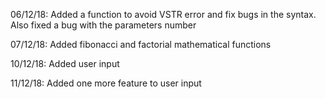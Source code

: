 06/12/18: Added a function to avoid VSTR error and fix bugs in the syntax. Also fixed a bug with the parameters number

07/12/18: Added fibonacci and factorial mathematical functions

10/12/18: Added user input

11/12/18: Added one more feature to user input

